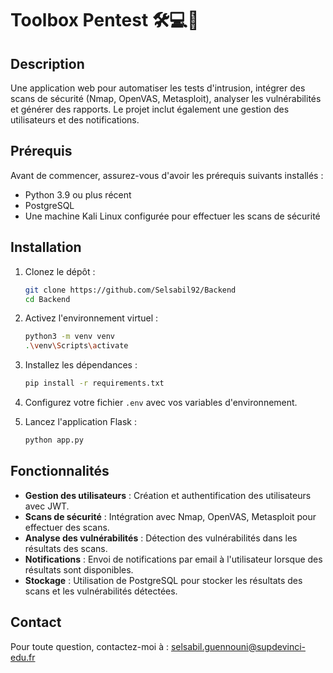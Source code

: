 # Toolbox Pentest 🛠️💻🔐

## Description

Une application web pour automatiser les tests d'intrusion, intégrer des scans de sécurité (Nmap, OpenVAS, Metasploit), analyser les vulnérabilités et générer des rapports. Le projet inclut également une gestion des utilisateurs et des notifications.

## Prérequis

Avant de commencer, assurez-vous d'avoir les prérequis suivants installés :

- Python 3.9 ou plus récent
- PostgreSQL
- Une machine Kali Linux configurée pour effectuer les scans de sécurité

## Installation

1. Clonez le dépôt :
    ```bash
    git clone https://github.com/Selsabil92/Backend
    cd Backend
    ```
2. Activez l'environnement virtuel :
    ```bash
    python3 -m venv venv
    .\venv\Scripts\activate
    ```

3. Installez les dépendances :
    ```bash
    pip install -r requirements.txt
    ```

4. Configurez votre fichier `.env` avec vos variables d'environnement.

5. Lancez l'application Flask :
    ```bash
    python app.py
    ```

## Fonctionnalités

- **Gestion des utilisateurs** : Création et authentification des utilisateurs avec JWT.
- **Scans de sécurité** : Intégration avec Nmap, OpenVAS, Metasploit pour effectuer des scans.
- **Analyse des vulnérabilités** : Détection des vulnérabilités dans les résultats des scans.
- **Notifications** : Envoi de notifications par email à l'utilisateur lorsque des résultats sont disponibles.
- **Stockage** : Utilisation de PostgreSQL pour stocker les résultats des scans et les vulnérabilités détectées.

## Contact

Pour toute question, contactez-moi à : selsabil.guennouni@supdevinci-edu.fr
